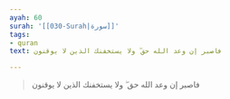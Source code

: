 ```yaml
---
ayah: 60
surah: '[[030-Surah|سورة]]'
tags:
- quran
text: فاصبر إن وعد الله حق ۖ ولا يستخفنك الذين لا يوقنون

---
```

> فاصبر إن وعد الله حق ۖ ولا يستخفنك الذين لا يوقنون
